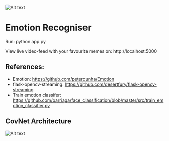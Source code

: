 ![Alt text](https://lh3.googleusercontent.com/U2tRtz0rJb6lmKE7p8EF4JaB6huhPWlUEfDHm4JqdJ_JMbcPqb1LIctZsOfKpYW9cF8fh3FMso8u2Xwv4zJi=w1920-h969-rw)

# Emotion Recogniser

Run: python app.py

View live video-feed with your favourite memes on: http://localhost:5000

## References:
- Emotion: https://github.com/petercunha/Emotion
- flask-opencv-streaming: https://github.com/desertfury/flask-opencv-streaming
- Train emotion classifer: https://github.com/oarriaga/face_classification/blob/master/src/train_emotion_classifier.py

## CovNet Architecture

![Alt text](https://camo.githubusercontent.com/5cac2e4a835af7443005c25df54b81dc51a8b2ec/68747470733a2f2f692e696d6775722e636f6d2f767239794461462e706e673f31)
